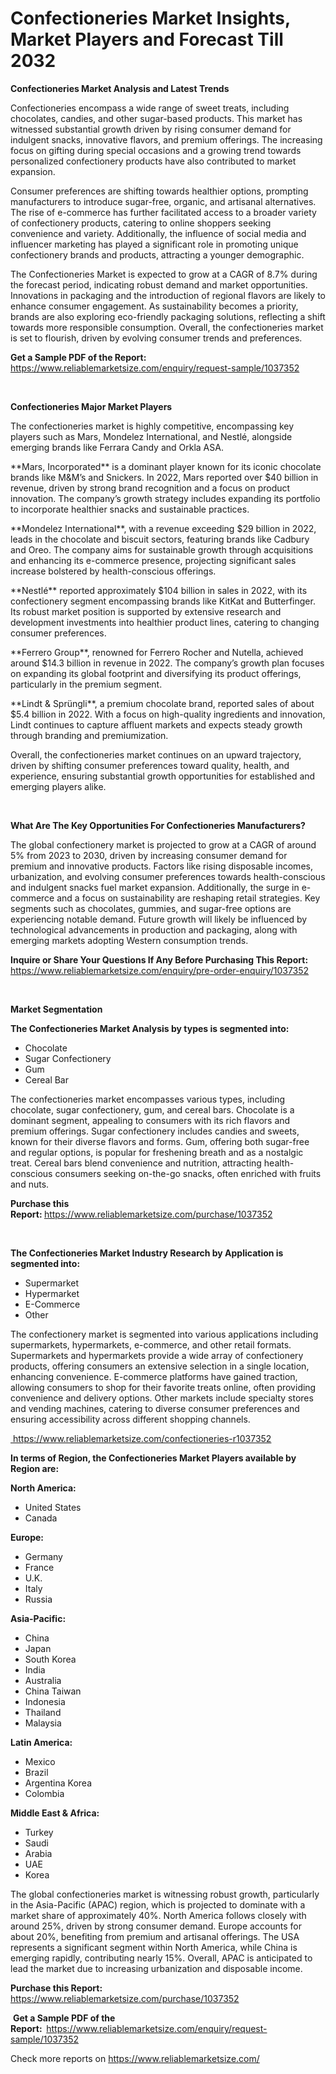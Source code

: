 <p><h1>Confectioneries Market Insights, Market Players and Forecast Till 2032</h1></p><p><strong>Confectioneries Market Analysis and Latest Trends</strong></p>
<p><p>Confectioneries encompass a wide range of sweet treats, including chocolates, candies, and other sugar-based products. This market has witnessed substantial growth driven by rising consumer demand for indulgent snacks, innovative flavors, and premium offerings. The increasing focus on gifting during special occasions and a growing trend towards personalized confectionery products have also contributed to market expansion.</p><p>Consumer preferences are shifting towards healthier options, prompting manufacturers to introduce sugar-free, organic, and artisanal alternatives. The rise of e-commerce has further facilitated access to a broader variety of confectionery products, catering to online shoppers seeking convenience and variety. Additionally, the influence of social media and influencer marketing has played a significant role in promoting unique confectionery brands and products, attracting a younger demographic.</p><p>The Confectioneries Market is expected to grow at a CAGR of 8.7% during the forecast period, indicating robust demand and market opportunities. Innovations in packaging and the introduction of regional flavors are likely to enhance consumer engagement. As sustainability becomes a priority, brands are also exploring eco-friendly packaging solutions, reflecting a shift towards more responsible consumption. Overall, the confectioneries market is set to flourish, driven by evolving consumer trends and preferences.</p></p>
<p><strong>Get a Sample PDF of the Report:&nbsp;</strong> <a href="https://www.reliablemarketsize.com/enquiry/request-sample/1037352?utm_campaign=3192&utm_medium=2&utm_source=Github&utm_content=ia&utm_term=07042025&utm_id=confectioneries">https://www.reliablemarketsize.com/enquiry/request-sample/1037352</a></p>
<p>&nbsp;</p>
<p><strong>Confectioneries Major Market Players</strong></p>
<p><p>The confectioneries market is highly competitive, encompassing key players such as Mars, Mondelez International, and Nestlé, alongside emerging brands like Ferrara Candy and Orkla ASA. </p><p>**Mars, Incorporated** is a dominant player known for its iconic chocolate brands like M&M’s and Snickers. In 2022, Mars reported over $40 billion in revenue, driven by strong brand recognition and a focus on product innovation. The company’s growth strategy includes expanding its portfolio to incorporate healthier snacks and sustainable practices. </p><p>**Mondelez International**, with a revenue exceeding $29 billion in 2022, leads in the chocolate and biscuit sectors, featuring brands like Cadbury and Oreo. The company aims for sustainable growth through acquisitions and enhancing its e-commerce presence, projecting significant sales increase bolstered by health-conscious offerings.</p><p>**Nestlé** reported approximately $104 billion in sales in 2022, with its confectionery segment encompassing brands like KitKat and Butterfinger. Its robust market position is supported by extensive research and development investments into healthier product lines, catering to changing consumer preferences.</p><p>**Ferrero Group**, renowned for Ferrero Rocher and Nutella, achieved around $14.3 billion in revenue in 2022. The company’s growth plan focuses on expanding its global footprint and diversifying its product offerings, particularly in the premium segment.</p><p>**Lindt & Sprüngli**, a premium chocolate brand, reported sales of about $5.4 billion in 2022. With a focus on high-quality ingredients and innovation, Lindt continues to capture affluent markets and expects steady growth through branding and premiumization.</p><p>Overall, the confectioneries market continues on an upward trajectory, driven by shifting consumer preferences toward quality, health, and experience, ensuring substantial growth opportunities for established and emerging players alike.</p></p>
<p>&nbsp;</p>
<p><strong>What Are The Key Opportunities For Confectioneries Manufacturers?</strong></p>
<p><p>The global confectionery market is projected to grow at a CAGR of around 5% from 2023 to 2030, driven by increasing consumer demand for premium and innovative products. Factors like rising disposable incomes, urbanization, and evolving consumer preferences towards health-conscious and indulgent snacks fuel market expansion. Additionally, the surge in e-commerce and a focus on sustainability are reshaping retail strategies. Key segments such as chocolates, gummies, and sugar-free options are experiencing notable demand. Future growth will likely be influenced by technological advancements in production and packaging, along with emerging markets adopting Western consumption trends.</p></p>
<p><strong>Inquire or Share Your Questions If Any Before Purchasing This Report:</strong> <a href="https://www.reliablemarketsize.com/enquiry/pre-order-enquiry/1037352?utm_campaign=3192&utm_medium=2&utm_source=Github&utm_content=ia&utm_term=07042025&utm_id=confectioneries">https://www.reliablemarketsize.com/enquiry/pre-order-enquiry/1037352</a></p>
<p>&nbsp;</p>
<p><strong>Market Segmentation</strong></p>
<p><strong>The Confectioneries Market Analysis by types is segmented into:</strong></p>
<p><ul><li>Chocolate</li><li>Sugar Confectionery</li><li>Gum</li><li>Cereal Bar</li></ul></p>
<p><p>The confectioneries market encompasses various types, including chocolate, sugar confectionery, gum, and cereal bars. Chocolate is a dominant segment, appealing to consumers with its rich flavors and premium offerings. Sugar confectionery includes candies and sweets, known for their diverse flavors and forms. Gum, offering both sugar-free and regular options, is popular for freshening breath and as a nostalgic treat. Cereal bars blend convenience and nutrition, attracting health-conscious consumers seeking on-the-go snacks, often enriched with fruits and nuts.</p></p>
<p><strong>Purchase this Report:&nbsp;</strong><a href="https://www.reliablemarketsize.com/purchase/1037352?utm_campaign=3192&utm_medium=2&utm_source=Github&utm_content=ia&utm_term=07042025&utm_id=confectioneries">https://www.reliablemarketsize.com/purchase/1037352</a></p>
<p>&nbsp;</p>
<p><strong>The Confectioneries Market Industry Research by Application is segmented into:</strong></p>
<p><ul><li>Supermarket</li><li>Hypermarket</li><li>E-Commerce</li><li>Other</li></ul></p>
<p><p>The confectionery market is segmented into various applications including supermarkets, hypermarkets, e-commerce, and other retail formats. Supermarkets and hypermarkets provide a wide array of confectionery products, offering consumers an extensive selection in a single location, enhancing convenience. E-commerce platforms have gained traction, allowing consumers to shop for their favorite treats online, often providing convenience and delivery options. Other markets include specialty stores and vending machines, catering to diverse consumer preferences and ensuring accessibility across different shopping channels.</p></p>
<p><a href="https://www.reliablemarketsize.com/confectioneries-r1037352?utm_campaign=3192&utm_medium=2&utm_source=Github&utm_content=ia&utm_term=07042025&utm_id=confectioneries">&nbsp;https://www.reliablemarketsize.com/confectioneries-r1037352</a></p>
<p><strong>In terms of Region, the Confectioneries Market Players available by Region are:</strong></p>
<p>
    <p> <strong> North America: </strong>
        <ul>
            <li>United States</li>
            <li>Canada</li>
        </ul>
        </p> 
    <p> <strong> Europe: </strong>
        <ul>
            <li>Germany</li>
            <li>France</li>
            <li>U.K.</li>
            <li>Italy</li>
            <li>Russia</li>
        </ul>
        </p> 
    <p> <strong> Asia-Pacific: </strong>
        <ul>
            <li>China</li>
            <li>Japan</li>
            <li>South Korea</li>
            <li>India</li>
            <li>Australia</li>
            <li>China Taiwan</li>
            <li>Indonesia</li>
            <li>Thailand</li>
            <li>Malaysia</li>
        </ul>
        </p> 
    <p> <strong> Latin America: </strong>
        <ul>
            <li>Mexico</li>
            <li>Brazil</li>
            <li>Argentina Korea</li>
            <li>Colombia</li>
        </ul>
        </p> 
    <p> <strong> Middle East & Africa: </strong>
        <ul>
            <li>Turkey</li>
            <li>Saudi</li>
            <li>Arabia</li>
            <li>UAE</li>
            <li>Korea</li>
        </ul>
    </p>
    </p>
<p><p>The global confectioneries market is witnessing robust growth, particularly in the Asia-Pacific (APAC) region, which is projected to dominate with a market share of approximately 40%. North America follows closely with around 25%, driven by strong consumer demand. Europe accounts for about 20%, benefiting from premium and artisanal offerings. The USA represents a significant segment within North America, while China is emerging rapidly, contributing nearly 15%. Overall, APAC is anticipated to lead the market due to increasing urbanization and disposable income.</p></p>
<p><strong>Purchase this Report: </strong><a href="https://www.reliablemarketsize.com/purchase/1037352?utm_campaign=3192&utm_medium=2&utm_source=Github&utm_content=ia&utm_term=07042025&utm_id=confectioneries">https://www.reliablemarketsize.com/purchase/1037352</a></p>
<p>&nbsp;<strong>Get a Sample PDF of the Report:&nbsp;&nbsp;</strong><a href="https://www.reliablemarketsize.com/enquiry/request-sample/1037352?utm_campaign=3192&utm_medium=2&utm_source=Github&utm_content=ia&utm_term=07042025&utm_id=confectioneries">https://www.reliablemarketsize.com/enquiry/request-sample/1037352</a></p>
<p><strong></strong></p>
<p>Check more reports on <a href="https://www.reliablemarketsize.com/?utm_campaign=3192&utm_medium=2&utm_source=Github&utm_content=ia&utm_term=07042025&utm_id=confectioneries">https://www.reliablemarketsize.com/</a></p>